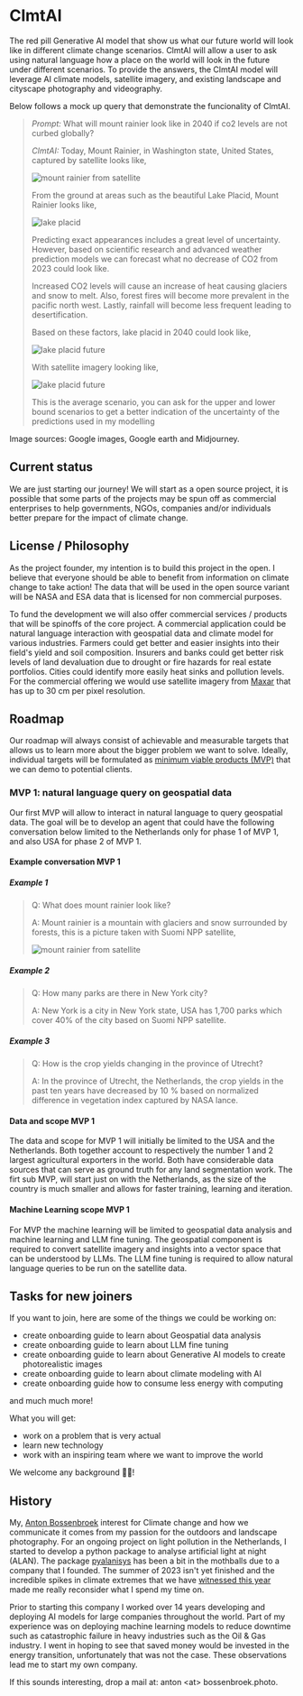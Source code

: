 # ClmtAI
The red pill Generative AI model that show us what our future world will look like in
different climate change scenarios. ClmtAI will allow a user to ask using
natural language how a place on the world will look in the future under
different scenarios. To provide the answers, the ClmtAI model will leverage AI
climate models, satellite imagery, and existing landscape and cityscape
photography and videography. 

Below follows a mock up query that demonstrate the funcionality of ClmtAI.

> _Prompt:_ What will mount rainier look like in 2040 if co2 levels are not curbed globally?
> 
> _ClmtAI:_ Today, Mount Rainier, in Washington state, United States, captured by satellite 
> looks like, 
> 
> ![mount rainier from satellite](https://github.com/clmtai/clmtai/blob/main/images/mount_rainier_sat_now.jpg?raw=true)
> 
> From the ground at areas such as the beautiful Lake Placid, Mount Rainier looks like,
> 
> ![lake placid](https://github.com/clmtai/clmtai/blob/main/images/lake_placid_now.jpg?raw=true)
>
> Predicting exact appearances includes a great level of uncertainty. However,
> based on scientific research and advanced weather prediction models we can
> forecast what no decrease of CO2 from 2023 could look like.
>
> Increased CO2 levels will cause an increase of heat causing glaciers and snow
> to melt. Also, forest fires will become more prevalent in the pacific north
> west. Lastly, rainfall will become less frequent leading to desertification.
>
> Based on these factors, lake placid in 2040 could look like,
>
> ![lake placid future](https://github.com/clmtai/clmtai/blob/main/images/lake_placid_future.jpg?raw=true)
>
> With satellite imagery looking like,
>
> ![lake placid future](https://github.com/clmtai/clmtai/blob/main/images/placeholder.png?raw=true)
>
> This is the average scenario, you can ask for the upper and lower bound scenarios to get a better
> indication of the uncertainty of the predictions used in my modelling

Image sources: Google images, Google earth and Midjourney.


## Current status

We are just starting our journey! We will start as a open source project, it is
possible that some parts of the projects may be spun off as commercial
enterprises to help governments, NGOs, companies and/or individuals better
prepare for the impact of climate change.

## License / Philosophy

As the project founder, my intention is to build this project in the open. I believe that everyone should
be able to benefit from information on climate change to take action! The data that will be used in 
the open source variant will be NASA and ESA data that is licensed for non commercial purposes.

To fund the development we will also offer commercial services / products that
will be spinoffs of the core project. A commercial application could be natural language interaction
with geospatial data and climate model for various industries. Farmers could get better and easier insights 
into their field's yield and soil composition. Insurers and banks could get better risk levels of 
land devaluation due to drought or fire hazards for real estate portfolios. Cities could identify more
easily heat sinks and pollution levels. For the commercial offering we would use satellite imagery from
[Maxar](https://www.maxar.com/products/satellite-imagery) that has up to 30 cm per pixel resolution.


## Roadmap
Our roadmap will always consist of achievable and measurable targets that
allows us to learn more about the bigger problem we want to solve. Ideally, individual
targets will be formulated as [minimum viable products (MVP)](https://leanstartup.co/resources/articles/what-is-an-mvp/) 
that we can demo to potential clients. 

### MVP 1: natural language query on geospatial data
Our first MVP will allow to interact in natural language to query geospatial data. The goal will be
to develop an agent that could have the following conversation below limited to
the Netherlands only for phase 1 of MVP 1, and also USA for phase 2 of MVP 1.

#### Example conversation MVP 1

##### Example 1

> Q: What does mount rainier look like?
> 
> A: Mount rainier is a mountain with glaciers and snow surrounded by forests, this is a picture taken with Suomi NPP satellite,
> 
> ![mount rainier from satellite](https://github.com/clmtai/clmtai/blob/main/images/mount_rainier_sat_now.jpg?raw=true)
>

##### Example 2

> Q: How many parks are there in New York city?
>
> A: New York is a city in New York state, USA has 1,700 parks which cover 40% of
> the city based on Suomi NPP satellite.
>

##### Example 3

> Q: How is the crop yields changing in the province of Utrecht?
>
> A: In the province of Utrecht, the Netherlands, the crop yields in the past ten years have decreased by 10 %
> based on normalized difference in vegetation index captured by NASA lance. 

#### Data and scope MVP 1
The data and scope for MVP 1 will initially be limited to the USA and the
Netherlands. Both together account to respectively the number 1 and 2 largest
agricultural exporters in the world. Both have considerable data sources that
can serve as ground truth for any land segmentation work.  The firt sub MVP,
will start just on with the Netherlands, as the size of the country is much
smaller and allows for faster training, learning and iteration. 


#### Machine Learning scope MVP 1
For MVP the machine learning will be limited to geospatial data analysis and
machine learning and LLM fine tuning. The geospatial component is required to
convert satellite imagery and insights into a vector space that can be
understood by LLMs. The LLM fine tuning is required to allow natural language
queries to be run on the satellite data.

## Tasks for new joiners
If you want to join, here are some of the things we could be working on:
 
  - create onboarding guide to learn about Geospatial data analysis
  - create onboarding guide to learn about LLM fine tuning
  - create onboarding guide to learn about Generative AI models to create photorealistic images
  - create onboarding guide to learn about climate modeling with AI
  - create onboarding guide how to consume less energy with computing

and much much more! 

What you will get:

 - work on a problem that is very actual
 - learn new technology
 - work with an inspiring team where we want to improve the world

We welcome any background 🦄🌈!

## History

My, [Anton Bossenbroek](https://www.linkedin.com/in/abossen/) interest for Climate change and how we
communicate it comes from my passion for the outdoors and landscape photography. For an ongoing project on 
light pollution in the Netherlands, I started to develop a python package to analyse artificial light 
at night (ALAN). The package [pyalanisys](https://github.com/pyalanysis/pyalanysis) has been a bit 
in the mothballs due to a company that I founded. The summer of 2023 isn't yet finished and the incredible
spikes in climate extremes that we have [witnessed this year](https://www.theguardian.com/world/2023/sep/06/summer-of-2023-hottest-recorded-in-wake-up-call-to-cut-carbon-emissions)
made me really reconsider what I spend my time on.

Prior to starting this company I worked over 14 years developing and deploying
AI models for large companies throughout the world. Part of my experience was on deploying machine 
learning models to reduce downtime such as catastrophic failure in heavy
industries such as the Oil & Gas industry. I went in hoping to see that saved money would be invested
in the energy transition, unfortunately that was not the case. These
observations lead me to start my own company.

If this sounds interesting, drop a mail at: anton \<at\> bossenbroek.photo.


